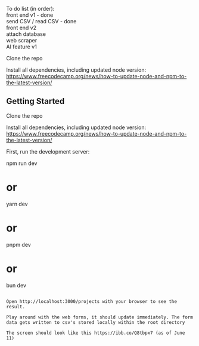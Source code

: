 To do list (in order):<br/>
front end v1 - done<br/>
send CSV / read CSV - done <br/>
front end v2 <br/>
attach database <br/>
web scraper <br/>
AI feature v1 <br/>


Clone the repo

Install all dependencies, including updated node version: https://www.freecodecamp.org/news/how-to-update-node-and-npm-to-the-latest-version/
## Getting Started

Clone the repo

Install all dependencies, including updated node version: https://www.freecodecamp.org/news/how-to-update-node-and-npm-to-the-latest-version/

First, run the development server:

npm run dev
# or
yarn dev
# or
pnpm dev
# or
bun dev
```

Open http://localhost:3000/projects with your browser to see the result.

Play around with the web forms, it should update immediately. The form data gets written to csv's stored locally within the root directory

The screen should look like this https://ibb.co/Q8tbpx7 (as of June 11)
